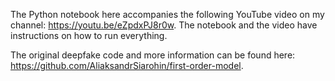 The Python notebook here accompanies the following YouTube video on my channel: https://youtu.be/eZpdxPJ8r0w. The notebook and the video have instructions on how to run everything.

The original deepfake code and more information can be found here: https://github.com/AliaksandrSiarohin/first-order-model.
